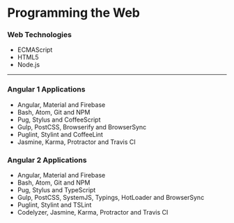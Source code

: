 # Programming the Web

### Web Technologies
* ECMAScript
* HTML5
* Node.js

***

### Angular 1 Applications
* Angular, Material and Firebase
* Bash, Atom, Git and NPM
* Pug, Stylus and CoffeeScript
* Gulp, PostCSS, Browserify and BrowserSync
* Puglint, Stylint and CoffeeLint
* Jasmine, Karma, Protractor and Travis CI

### Angular 2 Applications
* Angular, Material and Firebase
* Bash, Atom, Git and NPM
* Pug, Stylus and TypeScript
* Gulp, PostCSS, SystemJS, Typings, HotLoader and BrowserSync
* Puglint, Stylint and TSLint
* Codelyzer, Jasmine, Karma, Protractor and Travis CI
